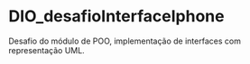 # DIO_desafioInterfaceIphone
Desafio do módulo de POO, implementação de interfaces com representação UML.
